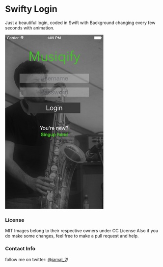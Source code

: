 # Swifty Login
Just a beautiful login, coded in Swift with Background changing every few seconds with animation.

![Screenshot](screenshot.png)

### License
MIT
Images belong to their respective owners under CC License
Also if you do make some changes, feel free to make a pull request and help.

### Contact Info
follow me on twitter: [@jamal_2](https:///www.twitter.com/jamal_2)!
